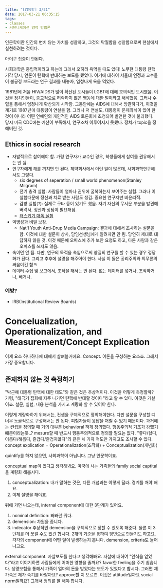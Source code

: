 ```yaml
---
title: "[컴양방] 3/21"
date: 2017-03-21 06:35:15
tags:
- classes
- 커뮤니케이션 양적 방법론
---
```

인문학이란 인간의 변치 않는 가치를 성찰하고,
그것의 탁월함을 성찰함으로써 현실에서 실천하려는 것이다.

아이구 집중이 안된다.

사회과학은 중립적이려고 하는데 그래서 오히려 욕먹을 때도 있다!
노무현 대통령 탄핵 기각 당시, 언론이 탄핵에 반대하는 보도를 했었다.
여기에 대하여 서울대 언정과 교수들이 불공정 보도라는 연구 결과를 내놓자,
엄청나게 욕을 먹었다.
<!-- more -->

1981년에 처음 HIV/AIDS가 많이 확산된 도시들이 LGBT에 대해 호의적인 도시였음.
이것을 정치인들이, 종교적으로 허락하지 않은 행동에 대한 벌이라고 해석했음.
그러나 수혈을 통해서 엄청나게 확산되기 시작함.
그동안에는 AIDS에 대해서 방관하다가, 이것을 계기로 1987년에 대통령이 연설을 함.
그러나 저 연설도, 대통령이 문제의식이 있어 한 것이 아니라
어떤 연예인의 개인적인 AIDS 토론회에 초청되어 발언한 것에 불과했다.
당시 미국 CDC에는 예산이 부족해서, 연구조차 이루어지지 못했다.
정치가 topic을 정해버린 것.

## Ethics in social research
* 자발적으로 참여해야 함.
가령 연구자가 교수인 경우, 학생들에게 참여를 권유해서는 안 됨.
* 연구자에게 해를 끼치면 안 된다.
제약회사에서 이런 일이 많은데, 사회과학연구에서도 그렇다.
    * six degrees of seperation / small world phenomenon(Stanley Milgram)
    * 전기 충격 실험:
    사람들이 얼마나 권위에 굴복하는지 보여주는 실험.
    그러나 이 실험때문에 정신과 치료 받는 사람도 생김.
    중요한 연구지만 비윤리적.
    * 감방 실험(?):
    실제로 구타 등이 있기도 했음.
    자기 자신의 무서운 부분을 발견해버려서, 정신과 상담이 필요해짐.
    * [터스키기 매독 실험](https://ko.wikipedia.org/wiki/%ED%84%B0%EC%8A%A4%ED%82%A4%EA%B8%B0_%EB%A7%A4%EB%8F%85_%EC%8B%A4%ED%97%98)
* 익명성과 비밀 보장.
    * Nat'l Youth Anti-Drup Media Campaign: 결과에 대해서 조사하는 설문을 함.
    이것에 대한 설문이 상사, 담임선생님에게 알려지면 안 됨.
    당연히 제대로 대답하지 않을 것.
    이것 때문에 오피스에 추가 보안 요청도 하고, 다른 사람과 같은 오피스를 쓰지도 않음.
* 속이면 안 됨.
다만, 연구의 목적을 속임으로써 양질의 연구를 할 수 있는 경우 정당화가 된다.
그리고 추후에 설명을 해주어야 한다.
사실 이 둘은 공리주의와 의무론의 싸움이긴 함ㅋ
* 데이터 수집 및 보고에서, 조작을 해서는 안 된다.
없는 데이터를 넣거나, 조작하거나, 빼거나.

### 예방?
* IRB(Institutional Review Boards)

# Concelualization, Operationalization, and Measurement/Concept Explication

이제 요소 하나하나에 대해서 살펴볼거에요.
Concept.
이론을 구성하는 요소죠.
그래서 가장 중요합니다.

## 존재하지 않는 것 측정하기
"박근혜 대통령 탄핵에 대한 태도"와 같은 것은 추상적이다.
이것을 어떻게 측정할까?
가령, "태극기 집회에 자주 나가면 탄핵에 반대할 것이다"라고 할 수 있다.
이것은 가설이죠.
설문, 실험, 내용 분석을 가지고 계량화 할 수 있어야 한다.

이렇게 계량화하기 위해서는, 컨셉을 구체적으로 정의해야한다.
다만 설문을 구성할 떄 너무 노골적으로 구성해서는 안 된다.
피험자들이 응답을 꺼릴 수 있기 때문이다.
과거에는 컨셉을 정의할 때 거의 대부분 behavioral 하게 정의했다.
행동주의적 기조가 강했기 떄문이라는듯..?
mesure할 때 반드시 행동주의적으로 정의할 필요는 없다.
"좋다/싫다, 이롭다/해롭다, 즐겁다/즐겁지않다"와 같은 세 가지 척도만 가지고도 조사할 수 있다.
concept explication = Operationalization(조작화) + Conceptualization(개념화)

quintify를 하지 않으면, 사회과학이 아닙니다.
그냥 인문학이죠.

conceptual map이 있다고 생각해봐요.
미국에 사는 가족들의 family social captital을 계량화 해봅시다.
1. conceptualization:
내가 말하는 것은, 다른 개념과는 이렇게 달라.
경계를 쳐야 해요.
1. 이제 설명을 해야죠.

뒤에 가면 나오는데, internal component에 대한 3단계가 있어요.
1. nominal definition:
뫄뫄란 뭐다.
1. demension:
차원을 줍니다.
1. indecator
추상적인 demension을 구체적으로 정할 수 있도록 해준다.
물론 이 3단계를 더 쪼갤 수도 있긴 합니다.
2개의 기준을 통하여 평면으로 만들기도 하고요.
각각의 component에 어떤 일이 발생하는지 봅니다.
demension, criteria도 늘어나고요.

external component.
자살보도를 한다고 생각해봐요.
자살에 대하여 "안식을 얻었다"라고 이야기하면 사람들에게 어떠한 영향을 줄까요?
favor한 feeling을 주기 쉽습니다.
생명보험을 통해서 가족이 얼마의 돈을 받았다는 보도가 있었다고 합시다.
그러면 제 가족은 제가 죽기를 바랄까요?
approve할 지 모르죠.
이것은 attitude일까요 social norm일까요?
그래서 정의를 잘 해야 합니다.
